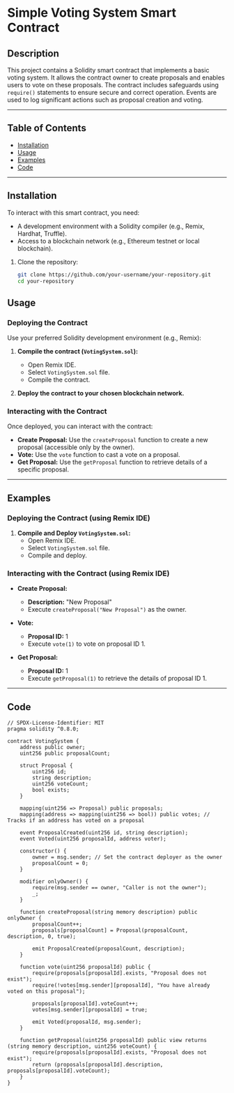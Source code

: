 # Simple Voting System Smart Contract

## Description

This project contains a Solidity smart contract that implements a basic voting system. It allows the contract owner to create proposals and enables users to vote on these proposals. The contract includes safeguards using `require()` statements to ensure secure and correct operation. Events are used to log significant actions such as proposal creation and voting.

---

## Table of Contents

- [Installation](#installation)
- [Usage](#usage)
- [Examples](#examples)
- [Code](#code)

---

## Installation

To interact with this smart contract, you need:

- A development environment with a Solidity compiler (e.g., Remix, Hardhat, Truffle).
- Access to a blockchain network (e.g., Ethereum testnet or local blockchain).

1. Clone the repository:
    ```sh
    git clone https://github.com/your-username/your-repository.git
    cd your-repository
    ```

## Usage

### Deploying the Contract

Use your preferred Solidity development environment (e.g., Remix):

1. **Compile the contract (`VotingSystem.sol`):**
   - Open Remix IDE.
   - Select `VotingSystem.sol` file.
   - Compile the contract.

2. **Deploy the contract to your chosen blockchain network.**

### Interacting with the Contract

Once deployed, you can interact with the contract:

- **Create Proposal:** Use the `createProposal` function to create a new proposal (accessible only by the owner).
- **Vote:** Use the `vote` function to cast a vote on a proposal.
- **Get Proposal:** Use the `getProposal` function to retrieve details of a specific proposal.

---

## Examples

### Deploying the Contract (using Remix IDE)

1. **Compile and Deploy `VotingSystem.sol`:**
   - Open Remix IDE.
   - Select `VotingSystem.sol` file.
   - Compile and deploy.

### Interacting with the Contract (using Remix IDE)

- **Create Proposal:**
  - **Description:** "New Proposal"
  - Execute `createProposal("New Proposal")` as the owner.

- **Vote:**
  - **Proposal ID:** 1
  - Execute `vote(1)` to vote on proposal ID 1.

- **Get Proposal:**
  - **Proposal ID:** 1
  - Execute `getProposal(1)` to retrieve the details of proposal ID 1.

---

## Code

```solidity
// SPDX-License-Identifier: MIT
pragma solidity ^0.8.0;

contract VotingSystem {
    address public owner;
    uint256 public proposalCount;

    struct Proposal {
        uint256 id;
        string description;
        uint256 voteCount;
        bool exists;
    }

    mapping(uint256 => Proposal) public proposals;
    mapping(address => mapping(uint256 => bool)) public votes; // Tracks if an address has voted on a proposal

    event ProposalCreated(uint256 id, string description);
    event Voted(uint256 proposalId, address voter);

    constructor() {
        owner = msg.sender; // Set the contract deployer as the owner
        proposalCount = 0;
    }

    modifier onlyOwner() {
        require(msg.sender == owner, "Caller is not the owner");
        _;
    }

    function createProposal(string memory description) public onlyOwner {
        proposalCount++;
        proposals[proposalCount] = Proposal(proposalCount, description, 0, true);

        emit ProposalCreated(proposalCount, description);
    }

    function vote(uint256 proposalId) public {
        require(proposals[proposalId].exists, "Proposal does not exist");
        require(!votes[msg.sender][proposalId], "You have already voted on this proposal");

        proposals[proposalId].voteCount++;
        votes[msg.sender][proposalId] = true;

        emit Voted(proposalId, msg.sender);
    }

    function getProposal(uint256 proposalId) public view returns (string memory description, uint256 voteCount) {
        require(proposals[proposalId].exists, "Proposal does not exist");
        return (proposals[proposalId].description, proposals[proposalId].voteCount);
    }
}
